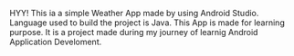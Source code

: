 HYY!
This ia  a simple  Weather App made by using Android Studio.
Language used to build the project is Java.
This App is made for learning purpose.
It is a project made during my journey of learnig Android Application Develoment.